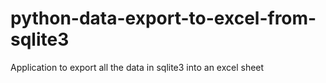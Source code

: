 # python-data-export-to-excel-from-sqlite3
Application to export all the data in sqlite3 into an excel sheet

